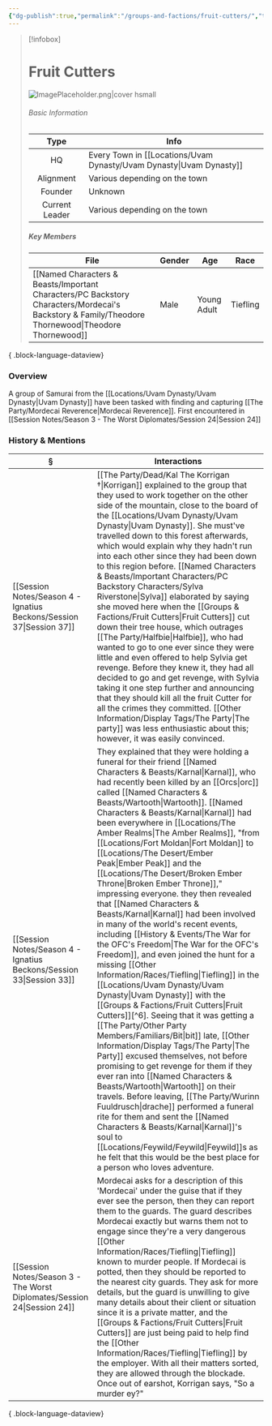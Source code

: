 ```yaml
---
{"dg-publish":true,"permalink":"/groups-and-factions/fruit-cutters/","tags":["Groups"],"updated":"2025-08-11T11:53:31.525+01:00"}
---
```


> [!infobox]
> 
> # Fruit Cutters
> ![ImagePlaceholder.png|cover hsmall](/img/user/Admin/Attachments/ImagePlaceholder.png)
> ###### Basic Information
> 
>  Type | Info |
> :----: | --- |
>  HQ | Every Town in [[Locations/Uvam Dynasty/Uvam Dynasty\|Uvam Dynasty]] |
>  Alignment | Various depending on the town |
>  Founder | Unknown |
>  Current Leader | Various depending on the town |
>  ##### Key Members
>   | File                                                                                                                                                 | Gender | Age         | Race     |
> | ---------------------------------------------------------------------------------------------------------------------------------------------------- | ------ | ----------- | -------- |
> | [[Named Characters & Beasts/Important Characters/PC Backstory Characters/Mordecai's Backstory & Family/Theodore Thornewood\|Theodore Thornewood]] | Male   | Young Adult | Tiefling |
> 
{ .block-language-dataview}

### Overview
A group of Samurai from the [[Locations/Uvam Dynasty/Uvam Dynasty\|Uvam Dynasty]] have been tasked with finding and capturing [[The Party/Mordecai Reverence\|Mordecai Reverence]]. First encountered in [[Session Notes/Season 3 - The Worst Diplomates/Session 24\|Session 24]]

### History & Mentions
| §                                                                           | Interactions                                                                                                                                                                                                                                                                                                                                                                                                                                                                                                                                                                                                                                                                                                                                                                                                                                                                                                                                                |
| --------------------------------------------------------------------------- | ----------------------------------------------------------------------------------------------------------------------------------------------------------------------------------------------------------------------------------------------------------------------------------------------------------------------------------------------------------------------------------------------------------------------------------------------------------------------------------------------------------------------------------------------------------------------------------------------------------------------------------------------------------------------------------------------------------------------------------------------------------------------------------------------------------------------------------------------------------------------------------------------------------------------------------------------------------- |
| [[Session Notes/Season 4 - Ignatius Beckons/Session 37\|Session 37]]     | [[The Party/Dead/Kal The Korrigan †\|Korrigan]] explained to the group that they used to work together on the other side of the mountain, close to the board of the [[Locations/Uvam Dynasty/Uvam Dynasty\|Uvam Dynasty]]. She must've travelled down to this forest afterwards, which would explain why they hadn't run into each other since they had been down to this region before. [[Named Characters & Beasts/Important Characters/PC Backstory Characters/Sylva Riverstone\|Sylva]] elaborated by saying she moved here when the [[Groups & Factions/Fruit Cutters\|Fruit Cutters]] cut down their tree house, which outrages [[The Party/Halfbie\|Halfbie]], who had wanted to go to one ever since they were little and even offered to help Sylvia get revenge. Before they knew it, they had all decided to go and get revenge, with Sylvia taking it one step further and announcing that they should kill all the fruit Cutter for all the crimes they committed. [[Other Information/Display Tags/The Party\|The party]] was less enthusiastic about this; however, it was easily convinced.                                                                          |
| [[Session Notes/Season 4 - Ignatius Beckons/Session 33\|Session 33]]     | They explained that they were holding a funeral for their friend [[Named Characters & Beasts/Karnal\|Karnal]], who had recently been killed by an [[Orcs\|orc]] called [[Named Characters & Beasts/Wartooth\|Wartooth]]. [[Named Characters & Beasts/Karnal\|Karnal]] had been everywhere in [[Locations/The Amber Realms\|The Amber Realms]], "from [[Locations/Fort Moldan\|Fort Moldan]] to [[Locations/The Desert/Ember Peak\|Ember Peak]] and the [[Locations/The Desert/Broken Ember Throne\|Broken Ember Throne]]," impressing everyone. they then revealed that [[Named Characters & Beasts/Karnal\|Karnal]] had been involved in many of the world's recent events, including [[History & Events/The War for the OFC's Freedom\|The War for the OFC's Freedom]], and even joined the hunt for a missing [[Other Information/Races/Tiefling\|Tiefling]] in the [[Locations/Uvam Dynasty/Uvam Dynasty\|Uvam Dynasty]] with the [[Groups & Factions/Fruit Cutters\|Fruit Cutters]][^6].  Seeing that it was getting a [[The Party/Other Party Members/Familiars/Bit\|bit]] late, [[Other Information/Display Tags/The Party\|The Party]] excused themselves, not before promising to get revenge for them if they ever ran into [[Named Characters & Beasts/Wartooth\|Wartooth]] on their travels. Before leaving, [[The Party/Wurinn Fuuldrusch\|drache]] performed a funeral rite for them and sent the [[Named Characters & Beasts/Karnal\|Karnal]]'s soul to [[Locations/Feywild/Feywild\|Feywild]]s as he felt that this would be the best place for a person who loves adventure. |
| [[Session Notes/Season 3 - The Worst Diplomates/Session 24\|Session 24]] | Mordecai asks for a description of this 'Mordecai' under the guise that if they ever see the person, then they can report them to the guards. The guard describes Mordecai exactly but warns them not to engage since they're a very dangerous [[Other Information/Races/Tiefling\|Tiefling]] known to murder people. If Mordecai is potted, then they should be reported to the nearest city guards. They ask for more details, but the guard is unwilling to give many details about their client or situation since it is a private matter, and the [[Groups & Factions/Fruit Cutters\|Fruit Cutters]] are just being paid to help find the [[Other Information/Races/Tiefling\|Tiefling]] by the employer. With all their matters sorted, they are allowed through the blockade. Once out of earshot, Korrigan says, "So a murder ey?"                                                                                                                                                                                                                       |

{ .block-language-dataview}